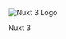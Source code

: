 <img src="/svg/skills/nuxt.svg" alt="Nuxt 3 Logo" class="skill-image" />

<p class="skill-text">Nuxt 3</p>
